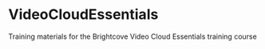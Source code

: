 VideoCloudEssentials
====================

Training materials for the Brightcove Video Cloud Essentials training course